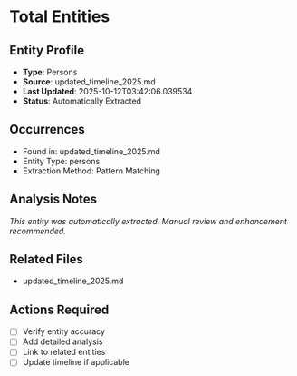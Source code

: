 # Total Entities

## Entity Profile
- **Type**: Persons
- **Source**: updated_timeline_2025.md
- **Last Updated**: 2025-10-12T03:42:06.039534
- **Status**: Automatically Extracted

## Occurrences
- Found in: updated_timeline_2025.md
- Entity Type: persons
- Extraction Method: Pattern Matching

## Analysis Notes
*This entity was automatically extracted. Manual review and enhancement recommended.*

## Related Files
- updated_timeline_2025.md

## Actions Required
- [ ] Verify entity accuracy
- [ ] Add detailed analysis
- [ ] Link to related entities
- [ ] Update timeline if applicable
